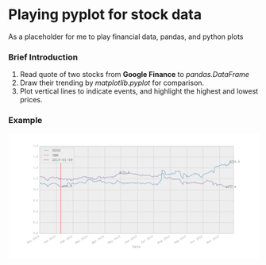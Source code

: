 # Playing pyplot for stock data
As a placeholder for me to play financial data, pandas, and python plots


### Brief Introduction

1. Read quote of two stocks from **Google Finance** to *pandas.DataFrame*
2. Draw their trending by *matplotlib.pyplot* for comparison.
3. Plot vertical lines to indicate events, and highlight the highest and lowest prices. 

### Example

![Stock comparison](/stock_comparison.png?raw=true "IBM v.s. Google over the past year")